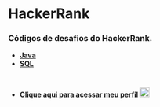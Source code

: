 # **HackerRank**

### Códigos de desafios do HackerRank.

* **[Java](https://github.com/Biellms/HackerRank/tree/main/Java)**
* **[SQL](https://github.com/Biellms/HackerRank/tree/main/SQL)**

#

* **[Clique aqui para acessar meu perfil](https://www.hackerrank.com/biell_mendes8) <img src="https://raw.githubusercontent.com/kaueMarques/kaueMarques/master/hi.gif" width="20px">**
